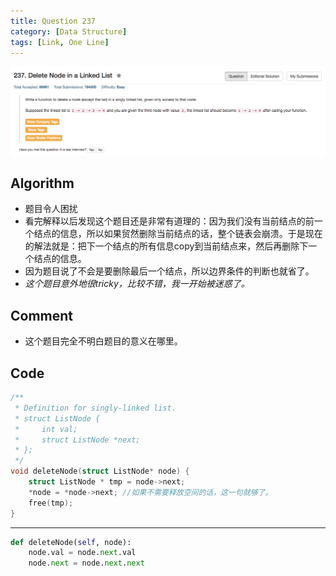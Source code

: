 ```yaml
---
title: Question 237
category: [Data Structure]
tags: [Link, One Line]
---
```


![Description](../Assets/Figure/question237.png)

## Algorithm 

- 题目令人困扰
- 看完解释以后发现这个题目还是非常有道理的：因为我们没有当前结点的前一个结点的信息，所以如果贸然删除当前结点的话，整个链表会崩溃。于是现在的解法就是：把下一个结点的所有信息copy到当前结点来，然后再删除下一个结点的信息。
- 因为题目说了不会是要删除最后一个结点，所以边界条件的判断也就省了。
- _这个题目意外地很tricky，比较不错，我一开始被迷惑了。_

## Comment

- 这个题目完全不明白题目的意义在哪里。

## Code

```c
/**
 * Definition for singly-linked list.
 * struct ListNode {
 *     int val;
 *     struct ListNode *next;
 * };
 */
void deleteNode(struct ListNode* node) {
    struct ListNode * tmp = node->next;
    *node = *node->next; //如果不需要释放空间的话，这一句就够了。
    free(tmp);
}
```
<hr>

```python
def deleteNode(self, node):
    node.val = node.next.val
    node.next = node.next.next
```
